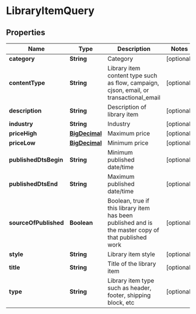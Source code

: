 
# LibraryItemQuery

## Properties
Name | Type | Description | Notes
------------ | ------------- | ------------- | -------------
**category** | **String** | Category |  [optional]
**contentType** | **String** | Library item content type such as flow, campaign, cjson, email, or transactional_email |  [optional]
**description** | **String** | Description of library item |  [optional]
**industry** | **String** | Industry |  [optional]
**priceHigh** | [**BigDecimal**](BigDecimal.md) | Maximum price |  [optional]
**priceLow** | [**BigDecimal**](BigDecimal.md) | Minimum price |  [optional]
**publishedDtsBegin** | **String** | Minimum published date/time |  [optional]
**publishedDtsEnd** | **String** | Maximum published date/time |  [optional]
**sourceOfPublished** | **Boolean** | Boolean, true if this library item has been published and is the master copy of that published work |  [optional]
**style** | **String** | Library item style |  [optional]
**title** | **String** | Title of the library item |  [optional]
**type** | **String** | Library item type such as header, footer, shipping block, etc |  [optional]



